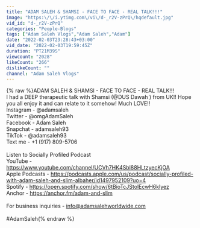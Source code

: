 ```yaml
---
title: "ADAM SALEH & SHAMSI - FACE TO FACE - REAL TALK!!!"
image: "https:\/\/i.ytimg.com\/vi\/d-_r2V-zPrQ\/hqdefault.jpg"
vid_id: "d-_r2V-zPrQ"
categories: "People-Blogs"
tags: ["Adam Saleh Vlogs","Adam Saleh","Adam"]
date: "2022-02-03T23:28:43+03:00"
vid_date: "2022-02-03T19:59:45Z"
duration: "PT21M39S"
viewcount: "2028"
likeCount: "266"
dislikeCount: ""
channel: "Adam Saleh Vlogs"
---
```

{% raw %}ADAM SALEH &amp; SHAMSI - FACE TO FACE - REAL TALK!!! <br />I had a DEEP therapeutic talk with Shamsi (@DUS Dawah ) from UK!! Hope you all enjoy it and can relate to it somehow! Much LOVE!! <br />Instagram - @adamsaleh<br />Twitter - @omgAdamSaleh<br />Facebook - Adam Saleh<br />Snapchat - adamsaleh93<br />TikTok - @adamsaleh93<br />Text me - +1 (917) 809-5706<br /><br />Listen to Socially Profiled Podcast<br />YouTube - <a rel="nofollow" target="blank" href="https://www.youtube.com/channel/UCVh7HK4Sbl88HLtzyecKjOA">https://www.youtube.com/channel/UCVh7HK4Sbl88HLtzyecKjOA</a><br />Apple Podcasts - <a rel="nofollow" target="blank" href="https://podcasts.apple.com/us/podcast/socially-profiled-with-adam-saleh-and-slim-albaher/id1497952109?uo=4">https://podcasts.apple.com/us/podcast/socially-profiled-with-adam-saleh-and-slim-albaher/id1497952109?uo=4</a><br />Spotify - <a rel="nofollow" target="blank" href="https://open.spotify.com/show/6tBioTcJStolEcwH6klyez">https://open.spotify.com/show/6tBioTcJStolEcwH6klyez</a><br />Anchor - <a rel="nofollow" target="blank" href="https://anchor.fm/adam-and-slim">https://anchor.fm/adam-and-slim</a><br /><br />For business inquiries - info@adamsalehworldwide.com<br /><br />#AdamSaleh{% endraw %}
